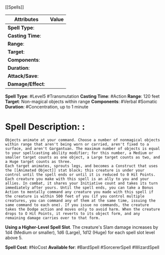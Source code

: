 [[Spells]]

| Attributes         | Value |
| ------------------ | ----- |
| **Spell Type**:    |       |
| **Casting Time**:  |       |
| **Range**:         |       |
| **Target**:        |       |
| **Components**:    |       |
| **Duration**:      |       |
| **Attack/Save**:   |       |
| **Damage/Effect**: |       |

**Spell Type**: #Level5 #Transmutation 
**Casting Time**: #Action 
**Range**: 120 feet
**Target**: Non-magical objects within range
**Components**: #Verbal #Somatic 
**Duration**: #Concentration, up to 1 minute

# Spell Description: : 
	Objects animate at your command. Choose a number of nonmagical objects within range that aren't being worn or carried, aren't fixed to a surface, and aren't Gargantuan. The maximum number of objects is equal to your spellcasting ability modifier; for this number, a Medium or smaller target counts as one object, a Large target counts as two, and a Huge target counts as three.
	Each target animates, sprouts legs, and becomes a Construct that uses the [[Animated Object]] stat block; this creature is under your control until the spell ends or until it is reduced to 0 Hit Points. Each creature you make with this spell is an ally to you and your allies. In combat, it shares your Initiative count and takes its turn immediately after yours. Until the spell ends, you can take a Bonus Action to mentally command any creature you made with this spell if the creature is within 500 feet of you (if you control multiple creatures, you can command any of them at the same time, issuing the same command to each one). If you issue no commands, the creature takes the Dodge action and moves only to avoid harm. When the creature drops to O Hit Points, it reverts to its object form, and any remaining damage carries over to that form. 

**Using a Higher-Level Spell Slot**. The creature's Slam damage increases by 1d4 (Medium or smaller), 1d6 (Large), 1d12 (Huge) for each spell slot level above 5.

**Spell Cost**: #NoCost 
**Available for**: #BardSpell #SorcererSpell #WizardSpell 